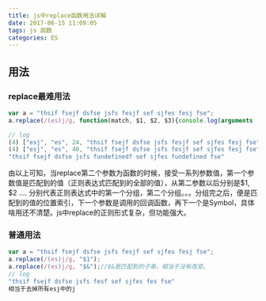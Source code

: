 ```yaml
---
title: js中replace函数用法详解
date: 2017-06-15 11:09:05
tags: js 函数
categories: ES
---
```



## 用法

### replace最难用法
```javascript
var a = "thsif fsejf dsfse jsfs fesjf sef sjfes fesj fse";
a.replace(/(es)j/g, function(match, $1, $2, $3){console.log(arguments )});

// log
(4) ["esj", "es", 24, "thsif fsejf dsfse jsfs fesjf sef sjfes fesj fse", callee: function, Symbol(Symbol.iterator): function]0: "esj"1: "es"2: 243: "thsif fsejf dsfse jsfs fesjf sef sjfes fesj fse"callee: function (match, $1, $2, $3)length: 4Symbol(Symbol.iterator): function values()__proto__: Object
(4) ["esj", "es", 40, "thsif fsejf dsfse jsfs fesjf sef sjfes fesj fse", callee: function, Symbol(Symbol.iterator): function]
"thsif fsejf dsfse jsfs fundefinedf sef sjfes fundefined fse"

```
由以上可知，当replace第二个参数为函数的时候，接受一系列参数值，第一个参数值是匹配到的值（正则表达式匹配到的全部的值），从第二参数以后分别是$1, $2 .... 分别代表正则表达式中的第一个分组，第二个分组。。。分组完之后，便是匹配到的值的位置索引，下一个参数是调用的回调函数，再下一个是Symbol，具体啥用还不清楚。js中replace的正则形式复杂，但功能强大。

### 普通用法
```javascript
var a = "thsif fsejf dsfse jsfs fesjf sef sjfes fesj fse";
a.replace(/(es)j/g, "$1");
a.replace(/(es)j/g, "$&");//$&是匹配到的子串，相当于没有改变。
// log
"thsif fsejf dsfse jsfs fesf sef sjfes fes fse"
相当于去掉所有esj中的j
```


